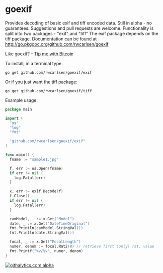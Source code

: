 goexif
======

Provides decoding of basic exif and tiff encoded data. Still in alpha - no guarantees.
Suggestions and pull requests are welcome.  Functionality is split into two packages - "exif" and "tiff"
The exif package depends on the tiff package. 
Documentation can be found at http://go.pkgdoc.org/github.com/rwcarlsen/goexif


Like goexif? - <a class="coinbase-button" data-code="8bf22bf038edef1f8f1675c7f3ff8a4c" data-button-style="buy_now_small" href="https://coinbase.com/checkouts/8bf22bf038edef1f8f1675c7f3ff8a4c">Tip me with Bitcoin</a>
<script src="https://coinbase.com/assets/button.js" type="text/javascript"></script>

To install, in a terminal type:

```
go get github.com/rwcarlsen/goexif/exif
```

Or if you just want the tiff package:

```
go get github.com/rwcarlsen/goexif/tiff
```

Example usage:

```go
package main

import (
  "os"
  "log"
  "fmt"

  "github.com/rwcarlsen/goexif/exif"
)

func main() {
  fname := "sample1.jpg"

  f, err := os.Open(fname)
  if err != nil {
    log.Fatal(err)
  }

  x, err := exif.Decode(f)
  f.Close()
  if err != nil {
    log.Fatal(err)
  }

  camModel, _ := x.Get("Model")
  date, _ := x.Get("DateTimeOriginal")
  fmt.Println(camModel.StringVal())
  fmt.Println(date.StringVal())

  focal, _ := x.Get("FocalLength")
  numer, denom := focal.Rat2(0) // retrieve first (only) rat. value
  fmt.Printf("%v/%v", numer, denom)
}
```

<!--golang-->
[![githalytics.com alpha](https://cruel-carlota.pagodabox.com/5e166f74cdb82b999ccd84e3c4dc4348 "githalytics.com")](http://githalytics.com/rwcarlsen/goexif)
